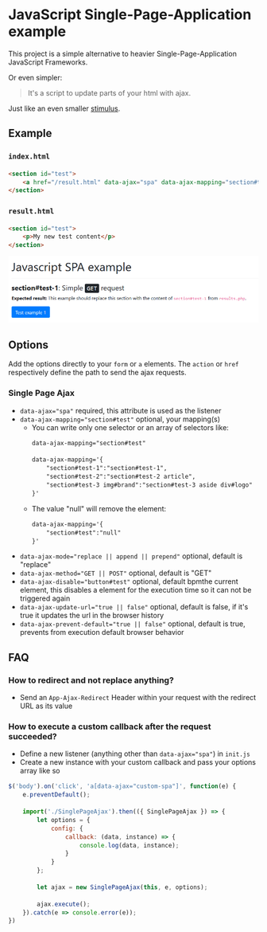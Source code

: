 JavaScript Single-Page-Application example
===========

This project is a simple alternative to heavier Single-Page-Application JavaScript Frameworks.

Or even simpler: 
> It's a script to update parts of your html with ajax.

Just like an even smaller [stimulus](https://github.com/stimulusjs/stimulus).

## Example 
### `index.html`
```html
<section id="test">
    <a href="/result.html" data-ajax="spa" data-ajax-mapping="section#test">Test example 1</a>
</section>
```
### `result.html`
```html
<section id="test">
    <p>My new test content</p>
</section>
```

![example](./.github/example.gif "Example")

## Options
Add the options directly to your `form` or `a` elements. The `action` or `href` respectively define the path to send the ajax requests.

### Single Page Ajax
- `data-ajax="spa"` required, this attribute is used as the listener
- `data-ajax-mapping="section#test"` optional, your mapping(s)
    - You can write only one selector or an array of selectors like:
        ```html
        data-ajax-mapping="section#test"
      
        data-ajax-mapping='{
            "section#test-1":"section#test-1",
            "section#test-2":"section#test-2 article",
            "section#test-3 img#brand":"section#test-3 aside div#logo"
        }'
        ```
    - The value "null" will remove the element:
        ```html      
        data-ajax-mapping='{
            "section#test":"null"
        }'
        ```
- `data-ajax-mode="replace || append || prepend"` optional, default is "replace"
- `data-ajax-method="GET || POST"` optional, default is "GET"
- `data-ajax-disable="button#test"` optional, default bpmthe current element, this disables a element for the execution time so it can not be triggered again
- `data-ajax-update-url="true || false"` optional, default is false, if it's true it updates the url in the browser history
- `data-ajax-prevent-default="true || false"` optional, default is  true, prevents from execution default browser behavior

## FAQ
### How to redirect and not replace anything?
- Send an `App-Ajax-Redirect` Header within your request with the redirect URL as its value

### How to execute a custom callback after the request succeeded?
- Define a new listener (anything other than `data-ajax="spa"`) in `init.js`
- Create a new instance with your custom callback and pass your options array like so
```js
$('body').on('click', 'a[data-ajax="custom-spa"]', function(e) {
    e.preventDefault();

    import('./SinglePageAjax').then(({ SinglePageAjax }) => {
        let options = {
            config: {
                callback: (data, instance) => {
                    console.log(data, instance);
                }
            }
        };

        let ajax = new SinglePageAjax(this, e, options);

        ajax.execute();
    }).catch(e => console.error(e));
})
```
